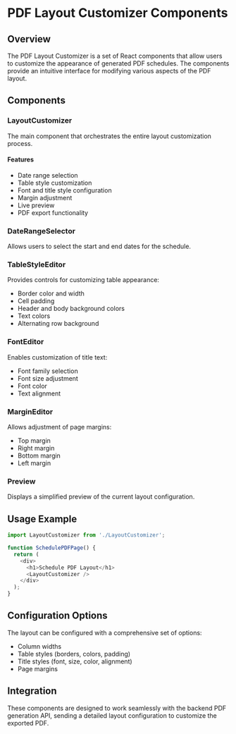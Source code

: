 # PDF Layout Customizer Components

## Overview

The PDF Layout Customizer is a set of React components that allow users to customize the appearance of generated PDF schedules. The components provide an intuitive interface for modifying various aspects of the PDF layout.

## Components

### LayoutCustomizer
The main component that orchestrates the entire layout customization process.

#### Features
- Date range selection
- Table style customization
- Font and title style configuration
- Margin adjustment
- Live preview
- PDF export functionality

### DateRangeSelector
Allows users to select the start and end dates for the schedule.

### TableStyleEditor
Provides controls for customizing table appearance:
- Border color and width
- Cell padding
- Header and body background colors
- Text colors
- Alternating row background

### FontEditor
Enables customization of title text:
- Font family selection
- Font size adjustment
- Font color
- Text alignment

### MarginEditor
Allows adjustment of page margins:
- Top margin
- Right margin
- Bottom margin
- Left margin

### Preview
Displays a simplified preview of the current layout configuration.

## Usage Example

```typescript
import LayoutCustomizer from './LayoutCustomizer';

function SchedulePDFPage() {
  return (
    <div>
      <h1>Schedule PDF Layout</h1>
      <LayoutCustomizer />
    </div>
  );
}
```

## Configuration Options

The layout can be configured with a comprehensive set of options:
- Column widths
- Table styles (borders, colors, padding)
- Title styles (font, size, color, alignment)
- Page margins

## Integration

These components are designed to work seamlessly with the backend PDF generation API, sending a detailed layout configuration to customize the exported PDF. 